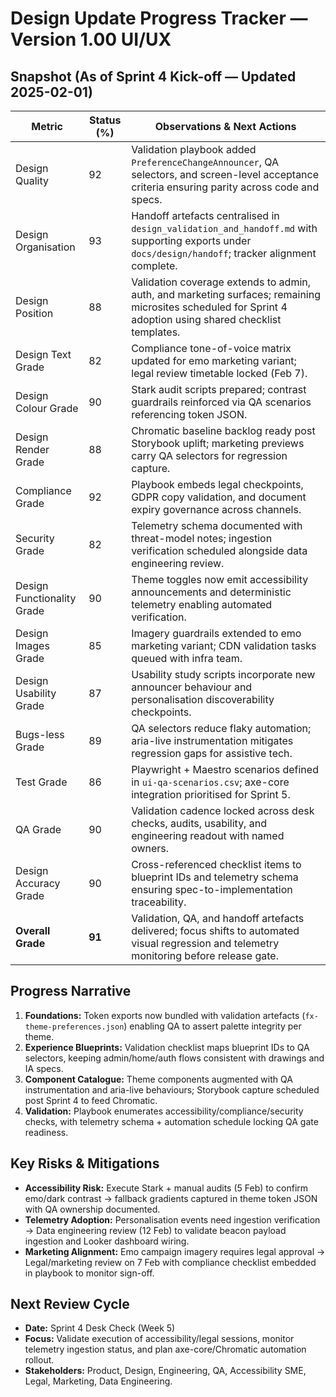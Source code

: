 # Design Update Progress Tracker — Version 1.00 UI/UX

## Snapshot (As of Sprint 4 Kick-off — Updated 2025-02-01)
| Metric | Status (%) | Observations & Next Actions |
| --- | --- | --- |
| Design Quality | 92 | Validation playbook added `PreferenceChangeAnnouncer`, QA selectors, and screen-level acceptance criteria ensuring parity across code and specs. |
| Design Organisation | 93 | Handoff artefacts centralised in `design_validation_and_handoff.md` with supporting exports under `docs/design/handoff`; tracker alignment complete. |
| Design Position | 88 | Validation coverage extends to admin, auth, and marketing surfaces; remaining microsites scheduled for Sprint 4 adoption using shared checklist templates. |
| Design Text Grade | 82 | Compliance tone-of-voice matrix updated for emo marketing variant; legal review timetable locked (Feb 7). |
| Design Colour Grade | 90 | Stark audit scripts prepared; contrast guardrails reinforced via QA scenarios referencing token JSON. |
| Design Render Grade | 88 | Chromatic baseline backlog ready post Storybook uplift; marketing previews carry QA selectors for regression capture. |
| Compliance Grade | 92 | Playbook embeds legal checkpoints, GDPR copy validation, and document expiry governance across channels. |
| Security Grade | 82 | Telemetry schema documented with threat-model notes; ingestion verification scheduled alongside data engineering review. |
| Design Functionality Grade | 90 | Theme toggles now emit accessibility announcements and deterministic telemetry enabling automated verification. |
| Design Images Grade | 85 | Imagery guardrails extended to emo marketing variant; CDN validation tasks queued with infra team. |
| Design Usability Grade | 87 | Usability study scripts incorporate new announcer behaviour and personalisation discoverability checkpoints. |
| Bugs-less Grade | 89 | QA selectors reduce flaky automation; aria-live instrumentation mitigates regression gaps for assistive tech. |
| Test Grade | 86 | Playwright + Maestro scenarios defined in `ui-qa-scenarios.csv`; axe-core integration prioritised for Sprint 5. |
| QA Grade | 90 | Validation cadence locked across desk checks, audits, usability, and engineering readout with named owners. |
| Design Accuracy Grade | 90 | Cross-referenced checklist items to blueprint IDs and telemetry schema ensuring spec-to-implementation traceability. |
| **Overall Grade** | **91** | Validation, QA, and handoff artefacts delivered; focus shifts to automated visual regression and telemetry monitoring before release gate. |

## Progress Narrative
1. **Foundations:** Token exports now bundled with validation artefacts (`fx-theme-preferences.json`) enabling QA to assert palette integrity per theme.
2. **Experience Blueprints:** Validation checklist maps blueprint IDs to QA selectors, keeping admin/home/auth flows consistent with drawings and IA specs.
3. **Component Catalogue:** Theme components augmented with QA instrumentation and aria-live behaviours; Storybook capture scheduled post Sprint 4 to feed Chromatic.
4. **Validation:** Playbook enumerates accessibility/compliance/security checks, with telemetry schema + automation schedule locking QA gate readiness.

## Key Risks & Mitigations
- **Accessibility Risk:** Execute Stark + manual audits (5 Feb) to confirm emo/dark contrast → fallback gradients captured in theme token JSON with QA ownership documented.
- **Telemetry Adoption:** Personalisation events need ingestion verification → Data engineering review (12 Feb) to validate beacon payload ingestion and Looker dashboard wiring.
- **Marketing Alignment:** Emo campaign imagery requires legal approval → Legal/marketing review on 7 Feb with compliance checklist embedded in playbook to monitor sign-off.

## Next Review Cycle
- **Date:** Sprint 4 Desk Check (Week 5)
- **Focus:** Validate execution of accessibility/legal sessions, monitor telemetry ingestion status, and plan axe-core/Chromatic automation rollout.
- **Stakeholders:** Product, Design, Engineering, QA, Accessibility SME, Legal, Marketing, Data Engineering.

